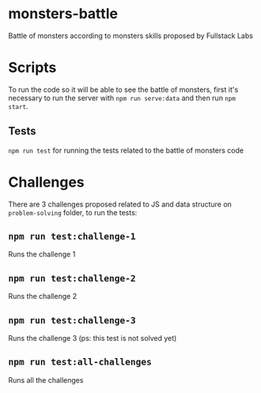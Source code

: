 # monsters-battle
Battle of monsters according to monsters skills proposed by Fullstack Labs

# Scripts

To run the code so it will be able to see the battle of monsters, first it's necessary to run the server with ``npm run serve:data`` and then run ``npm start``.

## Tests

``npm run test`` for running the tests related to the battle of monsters code

# Challenges

There are 3 challenges proposed related to JS and data structure on ``problem-solving`` folder, to run the tests:

## ``npm run test:challenge-1``

Runs the challenge 1

## ``npm run test:challenge-2``

Runs the challenge 2

## ``npm run test:challenge-3``

Runs the challenge 3 (ps: this test is not solved yet)

## ``npm run test:all-challenges``

Runs all the challenges


